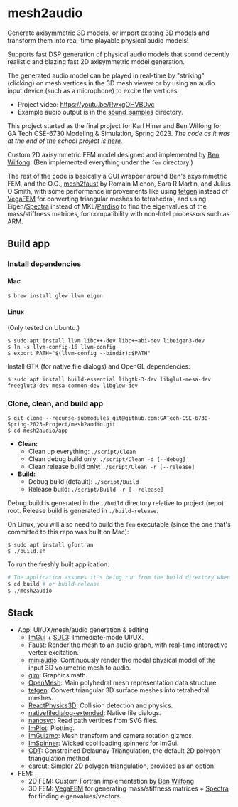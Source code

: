 # mesh2audio

Generate axisymmetric 3D models, or import existing 3D models and transform them into real-time playable physical audio models!

Supports fast DSP generation of physical audio models that sound decently realistic and blazing fast 2D axisymmetric model generation.

The generated audio model can be played in real-time by "striking" (clicking) on mesh vertices in the 3D mesh viewer or by using an audio input device (such as a microphone) to excite the vertices.

- Project video: https://youtu.be/RwxgOHVBDvc
- Example audio output is in the [sound_samples](sound_samples/) directory.

This project started as the final project for Karl Hiner and Ben Wilfong for GA Tech CSE-6730 Modeling & Simulation, Spring 2023.
_The code as it was at the end of the school project is [here](https://github.com/GATech-CSE-6730-Spring-2023-Project/mesh2audio)._

Custom 2D axisymmetric FEM model designed and implemented by [Ben Wilfong](https://github.com/wilfonba).
(Ben implemented everything under the `fem` directory.)

The rest of the code is basically a GUI wrapper around Ben's axysimmetric FEM, and the O.G., [mesh2faust](https://hal.science/hal-03162901/document) by Romain Michon, Sara R Martin, and Julius O Smith, with some performance improvements like using [tetgen](https://github.com/libigl/tetgen) instead of [VegaFEM](https://viterbi-web.usc.edu/~jbarbic/vega/) for converting triangular meshes to tetrahedral, and using Eigen/[Spectra](https://github.com/yixuan/spectra) instead of MKL/[Pardiso](https://www.intel.com/content/www/us/en/docs/onemkl/developer-reference-c/2023-0/onemkl-pardiso-parallel-direct-sparse-solver-iface.html) to find the eigenvalues of the mass/stiffness matrices, for compatibility with non-Intel processors such as ARM.

## Build app

### Install dependencies

#### Mac

```shell
$ brew install glew llvm eigen
```

#### Linux

(Only tested on Ubuntu.)

```shell
$ sudo apt install llvm libc++-dev libc++abi-dev libeigen3-dev
$ ln -s llvm-config-16 llvm-config
$ export PATH="$(llvm-config --bindir):$PATH"
```

Install GTK (for native file dialogs) and OpenGL dependencies:

```shell
$ sudo apt install build-essential libgtk-3-dev libglu1-mesa-dev freeglut3-dev mesa-common-dev libglew-dev
```

### Clone, clean, and build app

```shell
$ git clone --recurse-submodules git@github.com:GATech-CSE-6730-Spring-2023-Project/mesh2audio.git
$ cd mesh2audio/app
```

- **Clean:**
  - Clean up everything: `./script/Clean`
  - Clean debug build only: `./script/Clean -d [--debug]`
  - Clean release build only: `./script/Clean -r [--release]`
- **Build:**
  - Debug build (default): `./script/Build`
  - Release build: `./script/Build -r [--release]`

Debug build is generated in the `./build` directory relative to project (repo) root.
Release build is generated in `./build-release`.

On Linux, you will also need to build the `fem` executable (since the one that's committed to this repo was built on Mac):

```shell
$ sudo apt install gfortran
$ ./build.sh
```

To run the freshly built application:

```sh
# The application assumes it's being run from the build directory when locating its resource files.
$ cd build # or build-release
$ ./mesh2audio
```

## Stack

- App: UI/UX/mesh/audio generation & editing
  - [ImGui](https://github.com/ocornut/imgui) + [SDL3](https://github.com/libsdl-org/SDL): Immediate-mode UI/UX.
  - [Faust](https://github.com/grame-cncm/faust): Render the mesh to an audio graph, with real-time interactive vertex excitation.
  - [miniaudio](https://github.com/mackron/miniaudio): Continuously render the modal physical model of the input 3D volumetric mesh to audio.
  - [glm](https://github.com/g-truc/glm): Graphics math.
  - [OpenMesh](https://gitlab.vci.rwth-aachen.de:9000/OpenMesh/OpenMesh): Main polyhedral mesh representation data structure.
  - [tetgen](https://github.com/libigl/tetgen): Convert triangular 3D surface meshes into tetrahedral meshes.
  - [ReactPhysics3D](https://github.com/DanielChappuis/reactphysics3d/tree/develop): Collision detection and physics.
  - [nativefiledialog-extended](https://github.com/btzy/nativefiledialog-extended): Native file dialogs.
  - [nanosvg](https://github.com/memononen/nanosvg): Read path vertices from SVG files.
  - [ImPlot](https://github.com/epezent/implot): Plotting.
  - [ImGuizmo](https://github.com/CedricGuillemet/ImGuizmo): Mesh transform and camera rotation gizmos.
  - [ImSpinner](https://github.com/dalerank/imspinner): Wicked cool loading spinners for ImGui.
  - [CDT](https://github.com/artem-ogre/CDT): Constrained Delaunay Triangulation, the default 2D polygon triangulation method.
  - [earcut](https://github.com/mapbox/earcut.hpp): Simpler 2D polygon triangulation, provided as an option.
- FEM:
  - 2D FEM: Custom Fortran implementation by [Ben Wilfong](https://github.com/wilfonba)
  - 3D FEM: [VegaFEM](https://github.com/grame-cncm/faust/tree/master-dev/tools/physicalModeling/mesh2faust/vega) for generating mass/stiffness matrices + [Spectra](https://github.com/yixuan/spectra) for finding eigenvalues/vectors.
